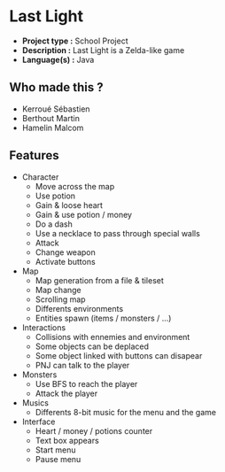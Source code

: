 # Last Light

- **Project type :** School Project
- **Description :** Last Light is a Zelda-like game
- **Language(s) :** Java

## Who made this ?
* Kerroué Sébastien
* Berthout Martin
* Hamelin Malcom

## Features
* Character
  * Move across the map
  * Use potion
  * Gain & loose heart
  * Gain & use potion / money
  * Do a dash
  * Use a necklace to pass through special walls
  * Attack
  * Change weapon
  * Activate buttons
* Map
  * Map generation from a file & tileset
  * Map change
  * Scrolling map
  * Differents environments
  * Entities spawn (items / monsters / ...)
* Interactions
  * Collisions with ennemies and environment
  * Some objects can be deplaced
  * Some object linked with buttons can disapear
  * PNJ can talk to the player
* Monsters
  * Use BFS to reach the player
  * Attack the player
* Musics
  * Differents 8-bit music for the menu and the game
* Interface
  * Heart / money / potions counter
  * Text box appears
  * Start menu
  * Pause menu
